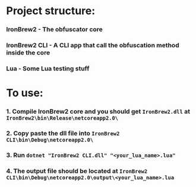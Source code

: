# Project structure:
### IronBrew2 - The obfuscator core
### IronBrew2 CLI - A CLI app that call the obfuscation method inside the core
### Lua - Some Lua testing stuff
# To use:
### 1. Compile IronBrew2 core and you should get ``IronBrew2.dll`` at ``IronBrew2\bin\Release\netcoreapp2.0\``
### 2. Copy paste the dll file into ``IronBrew2 CLI\bin\Debug\netcoreapp2.0\``
### 3. Run ``dotnet "IronBrew2 CLI.dll" "<your_lua_name>.lua"``
### 4. The output file should be located at ``IronBrew2 CLI\bin\Debug\netcoreapp2.0\output\<your_lua_name>.lua``
